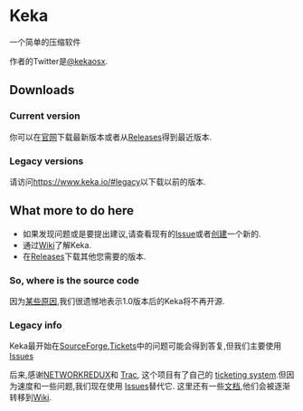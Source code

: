 # Keka
一个简单的压缩软件

作者的Twitter是[@kekaosx](https://twitter.com/kekaosx).

## Downloads

### Current version

你可以在[官网](https://www.keka.io)下载最新版本或者从[Releases](releases)得到最近版本.

### Legacy versions

请访问<https://www.keka.io/#legacy>以下载以前的版本.

## What more to do here

- 如果发现问题或是要提出建议,请查看现有的[Issue](issues)或者[创建](issues/new)一个新的.
- 通过[Wiki](https://github.com/aonez/Keka/wiki)了解Keka.
- 在[Releases](releases)下载其他您需要的版本.

### So, where is the source code
因为[某些原因](http://trac.keka.io/ticket/14),我们很遗憾地表示1.0版本后的Keka将不再开源.

### Legacy info
Keka最开始在[SourceForge](http://sourceforge.net/projects/keka),[Tickets](https://sourceforge.net/p/keka/_list/tickets)中的问题可能会得到答复,但我们主要使用[Issues](https://github.com/aonez/Keka/issues)

后来,感谢[NETWORKREDUX](https://networkredux.com)和 [Trac](https://trac.edgewall.org), 这个项目有了自己的 [ticketing system](https://trac.keka.io).但因为速度和一些问题,我们现在使用 [Issues](https://github.com/aonez/Keka/issues)替代它.
这里还有一些[文档](https://trac.keka.io/wiki/Doc),他们会被逐渐转移到[Wiki](https://github.com/aonez/Keka/wiki).

